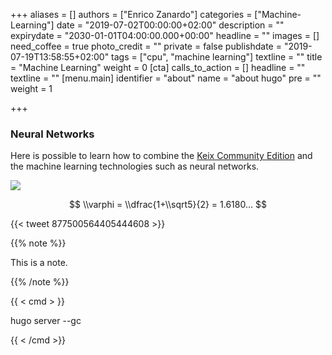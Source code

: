 +++
aliases = []
authors = ["Enrico Zanardo"]
categories = ["Machine-Learning"]
date = "2019-07-02T00:00:00+02:00"
description = ""
expirydate = "2030-01-01T04:00:00.000+00:00"
headline = ""
images = []
need_coffee = true
photo_credit = ""
private = false
publishdate = "2019-07-19T13:58:55+02:00"
tags = ["cpu", "machine learning"]
textline = ""
title = "Machine Learning"
weight = 0
[cta]
calls_to_action = []
headline = ""
textline = ""
[menu.main]
identifier = "about"
name = "about hugo"
pre = "<i class='fa fa-heart'></i>"
weight = 1

+++
### Neural Networks

Here is possible to learn how to combine the [Keix Community Edition](http://keix.com) and the machine learning technologies such as neural networks.

![](/uploads/kall.png)

$$ \\varphi = \\dfrac{1+\\sqrt5}{2} = 1.6180... $$

{{< tweet 877500564405444608 >}}

{{% note %}}

This is a note.

{{% /note %}}

{{ < cmd > }}

hugo server --gc

{{ < /cmd >}}